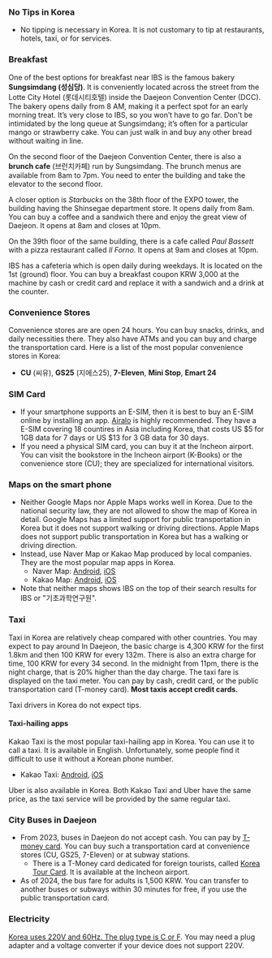 ### No Tips in Korea

- No tipping is necessary in Korea. It is not customary to tip at restaurants, hotels, taxi, or for services.


### Breakfast

One of the best options for breakfast near IBS is the famous bakery **Sungsimdang (성심당)**. It is conveniently located across the street from the Lotte City Hotel (롯데시티호텔) inside the Daejeon Convention Center (DCC). The bakery opens daily from 8 AM, making it a perfect spot for an early morning treat. It’s very close to IBS, so you won’t have to go far.
Don't be intimidated by the long queue at Sungsimdang; it’s often for a particular mango or strawberry cake. You can just walk in and buy any other bread without waiting in line.

On the second floor of the Daejeon Convention Center, there is also a **brunch cafe** (브런치카페) run by Sungsimdang. The brunch menus are available from 8am to 7pm. You need to enter the building and take the elevator to the second floor.

A closer option is *Starbucks* on the 38th floor of the EXPO tower, the building having the Shinsegae department store. It opens daily from 8am. You can buy a coffee and a sandwich there and enjoy the great view of Daejeon. It opens at 8am and closes at 10pm.

On the 39th floor of the same building, there is a cafe called *Paul Bassett* with a pizza restaurant called *Il Forno*. It opens at 9am and closes at 10pm. 

IBS has a cafeteria which is open daily during weekdays. It is located on the 1st (ground) floor. You can buy a breakfast coupon KRW 3,000 at the machine by cash or credit card and replace it with a sandwich and a drink at the counter.

### Convenience Stores

Convenience stores are are open 24 hours. You can buy snacks, drinks, and daily necessities there. They also have ATMs and you can buy and charge the transportation card. Here is a list of the most popular convenience stores in Korea:
- **CU** (씨유), **GS25** (지에스25), **7-Eleven**, **Mini Stop**, **Emart 24**

### SIM Card

- If your smartphone supports an E-SIM, then it is best to buy an E-SIM online by installing an app. [Airalo](https://ref.airalo.com/gW2F) is highly recommended. They have a E-SIM covering 18 countires in Asia including Korea, that costs US $5 for 1GB data for 7 days or  US $13 for 3 GB data for 30 days.
- If you need a physical SIM card, you can buy it at the Incheon airport. You can visit the bookstore in the Incheon airport (K-Books) or the convenience store (CU); they are specialized for international visitors. 

### Maps on the smart phone

- Neither Google Maps nor Apple Maps works well in Korea. Due to the national security law, they are not allowed to show the map of Korea in detail. Google Maps has a limited support for public transportation in Korea but it does not support walking or driving directions. Apple Maps does not support public transportation in Korea but has a walking or driving direction.
- Instead, use Naver Map or Kakao Map produced by local companies. They are the most popular map apps in Korea.
  - Naver Map: [Android](https://play.google.com/store/apps/details?id=com.nhn.android.nmap&hl=en), [iOS](https://apps.apple.com/us/app/naver-map/id311867728)
  - Kakao Map: [Android](https://play.google.com/store/apps/details?id=net.daum.android.map&hl=en), [iOS](https://apps.apple.com/us/app/kakao-map/id304608425)
- Note that neither maps shows IBS on the top of their search results for IBS or "기초과학연구원". 

### Taxi

Taxi in Korea are relatively cheap compared with other countries. You may expect to pay around In Daejeon, the basic charge is 4,300 KRW for the first 1.8km and then 100 KRW for every 132m. There is also an extra charge for time, 100 KRW for every 34 second. In the midnight from 11pm, there is the night charge, that is 20% higher than the day charge. The taxi fare is displayed on the taxi meter. You can pay by cash, credit card, or the public transportation card (T-money card). **Most taxis accept credit cards.**

Taxi drivers in Korea do not expect tips. 

#### Taxi-hailing apps

Kakao Taxi is the most popular taxi-hailing app in Korea. You can use it to call a taxi. It is available in English. Unfortunately, some people find it difficult to use it without a Korean phone number.
- Kakao Taxi: [Android](https://play.google.com/store/apps/details?id=com.kakao.taxi&hl=en), [iOS](https://apps.apple.com/us/app/kakao-t/id869125772) 

Uber is also available in Korea. 
Both Kakao Taxi and Uber have the same price, as the taxi service will be provided by the same regular taxi. 
  

### City Buses in Daejeon

- From 2023, buses in Daejeon do not accept cash. You can pay by [T-money card](https://www.t-money.co.kr/ncs/pct/tmnyintd/ReadFrgnKoreaTourCardEngIntd.dev). You can buy such a transportation card at convenience stores (CU, GS25, 7-Eleven) or at subway stations.
  - There is a T-Money card dedicated for foreign tourists, called [Korea Tour Card](http://www.koreatourcard.kr/en/). It is available at the Incheon airport.
- As of 2024, the bus fare for adults is 1,500 KRW. You can transfer to another buses or subways within 30 minutes for free, if you use the public transportation card.


### Electricity

[Korea uses 220V and 60Hz. The plug type is C or F](https://www.power-plugs-sockets.com/south-korea/). You may need a plug adapter and a voltage converter if your device does not support 220V.

